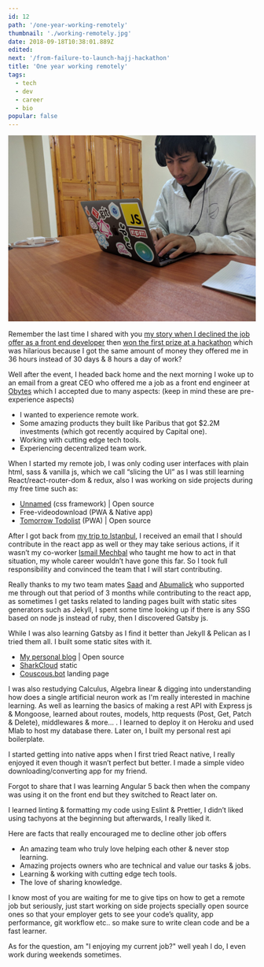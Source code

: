 ```yaml
---
id: 12
path: '/one-year-working-remotely'
thumbnail: './working-remotely.jpg'
date: 2018-09-18T10:38:01.889Z
edited:
next: '/from-failure-to-launch-hajj-hackathon'
title: 'One year working remotely'
tags:
  - tech
  - dev
  - career
  - bio
popular: false
---
```


![Working remotely](working-remotely.jpg 'Follow me on Instagram to see more : https://www.instagram.com/smakosh19')

Remember the last time I shared with you [my story when I declined the job offer as a front end developer](https://smakosh.com/getting-my-first-job-offer) then [won the first prize at a hackathon](https://smakosh.com/first-time-first-prize) which was hilarious because I got the same amount of money they offered me in 36 hours instead of 30 days & 8 hours a day of work?

Well after the event, I headed back home and the next morning I woke up to an email from a great CEO who offered me a job as a front end engineer at [Obytes](https://obytes.com/?ref=smakosh.com) which I accepted due to many aspects: (keep in mind these are pre-experience aspects)

- I wanted to experience remote work.
- Some amazing products they built like Paribus that got \$2.2M investments (which got recently acquired by Capital one).
- Working with cutting edge tech tools.
- Experiencing decentralized team work.

When I started my remote job, I was only coding user interfaces with plain html, sass & vanilla js, which we call “slicing the UI” as I was still learning React/react-router-dom & redux, also I was working on side projects during my free time such as:

- [Unnamed](https://unnamed.smakosh.com) (css framework) | Open source
- Free-videodownload (PWA & Native app)
- [Tomorrow Todolist](https://firebaseapp.smakosh.com) (PWA) | Open source

After I got back from [my trip to Istanbul](https://smakosh.com/istanbul-trip), I received an email that I should contribute in the react app as well or they may take serious actions, if it wasn’t my co-worker [Ismail Mechbal](https://www.ismailmechbal.com/?ref=smakosh.com) who taught me how to act in that situation, my whole career wouldn’t have gone this far. So I took full responsibility and convinced the team that I will start contributing.

Really thanks to my two team mates [Saad](https://saadaouad.net/?ref=smakosh.com) and [Abumalick](https://twitter.com/abumalick0) who supported me through out that period of 3 months while contributing to the react app, as sometimes I get tasks related to landing pages built with static sites generators such as Jekyll, I spent some time looking up if there is any SSG based on node js instead of ruby, then I discovered Gatsby js.

While I was also learning Gatsby as I find it better than Jekyll & Pelican as I tried them all. I built some static sites with it.

- [My personal blog](https://smakosh.com) | Open source
- [SharkCloud](https://staging.sharkcdn.net) static
- [Couscous.bot](https://couscous.bot) landing page

I was also restudying Calculus, Algebra linear & digging into understanding how does a single artificial neuron work as I'm really interested in machine learning. As well as learning the basics of making a rest API with Express js & Mongoose, learned about routes, models, http requests (Post, Get, Patch & Delete), middlewares & more… . I learned to deploy it on Heroku and used Mlab to host my database there. Later on, I built my personal rest api boilerplate.

I started getting into native apps when I first tried React native, I really enjoyed it even though it wasn’t perfect but better. I made a simple video downloading/converting app for my friend.

Forgot to share that I was learning Angular 5 back then when the company was using it on the front end but they switched to React later on.

I learned linting & formatting my code using Eslint & Prettier, I didn’t liked using tachyons at the beginning but afterwards, I really liked it.

Here are facts that really encouraged me to decline other job offers

- An amazing team who truly love helping each other & never stop learning.
- Amazing projects owners who are technical and value our tasks & jobs.
- Learning & working with cutting edge tech tools.
- The love of sharing knowledge.

I know most of you are waiting for me to give tips on how to get a remote job but seriously, just start working on side projects specially open source ones so that your employer gets to see your code’s quality, app performance, git workflow etc.. so make sure to write clean code and be a fast learner.

As for the question, am "I enjoying my current job?" well yeah I do, I even work during weekends sometimes.
